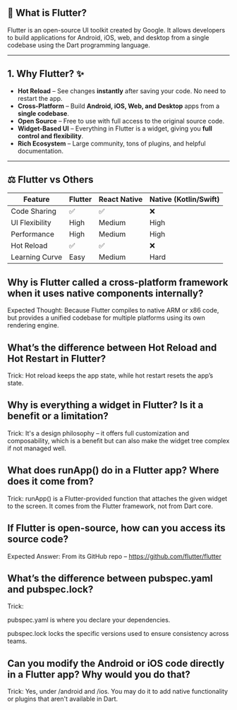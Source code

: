 ## 📱 What is Flutter?

Flutter is an open-source UI toolkit created by Google. It allows developers to build applications for Android, iOS, web, and desktop from a single codebase using the Dart programming language.

---

## 1. Why Flutter? ✨

- **Hot Reload** – See changes **instantly** after saving your code. No need to restart the app.
- **Cross-Platform** – Build **Android, iOS, Web, and Desktop** apps from a **single codebase**.
- **Open Source** – Free to use with full access to the original source code.
- **Widget-Based UI** – Everything in Flutter is a widget, giving you **full control and flexibility**.
- **Rich Ecosystem** – Large community, tons of plugins, and helpful documentation.

---

## ⚖️ Flutter vs Others

| Feature             | Flutter     | React Native | Native (Kotlin/Swift) |
|---------------------|-------------|--------------|-----------------------|
| Code Sharing        | ✅          | ✅          | ❌                    |
| UI Flexibility      | High        | Medium       | High                  |
| Performance         | High        | Medium       | High                  |
| Hot Reload          | ✅          | ✅          | ❌                    |
| Learning Curve      | Easy        | Medium       | Hard                  |

## Why is Flutter called a cross-platform framework when it uses native components internally?
Expected Thought: Because Flutter compiles to native ARM or x86 code, but provides a unified codebase for multiple platforms using its own rendering engine.

## What’s the difference between Hot Reload and Hot Restart in Flutter?
Trick: Hot reload keeps the app state, while hot restart resets the app’s state.

## Why is everything a widget in Flutter? Is it a benefit or a limitation?
Trick: It's a design philosophy – it offers full customization and composability, which is a benefit but can also make the widget tree complex if not managed well.

## What does runApp() do in a Flutter app? Where does it come from?
Trick: runApp() is a Flutter-provided function that attaches the given widget to the screen. It comes from the Flutter framework, not from Dart core.

## If Flutter is open-source, how can you access its source code?
Expected Answer: From its GitHub repo – https://github.com/flutter/flutter

## What’s the difference between pubspec.yaml and pubspec.lock?
Trick:

pubspec.yaml is where you declare your dependencies.

pubspec.lock locks the specific versions used to ensure consistency across teams.

## Can you modify the Android or iOS code directly in a Flutter app? Why would you do that?
Trick: Yes, under /android and /ios. You may do it to add native functionality or plugins that aren't available in Dart.


